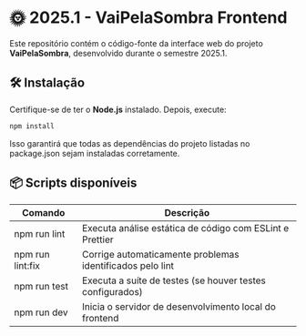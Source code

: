 # 🌞 2025.1 - VaiPelaSombra Frontend

Este repositório contém o código-fonte da interface web do projeto **VaiPelaSombra**, desenvolvido durante o semestre 2025.1.

## 🛠️ Instalação

Certifique-se de ter o **Node.js** instalado. Depois, execute:

```bash
npm install
```

Isso garantirá que todas as dependências do projeto listadas no package.json sejam instaladas corretamente.

## 📦 Scripts disponíveis

|Comando|Descrição|
|---|---|
|npm run lint	|Executa análise estática de código com ESLint e Prettier|
|npm run lint:fix |Corrige automaticamente problemas identificados pelo lint|
|npm run test	|	Executa a suíte de testes (se houver testes configurados)|
|npm run dev|	Inicia o servidor de desenvolvimento local do frontend|

